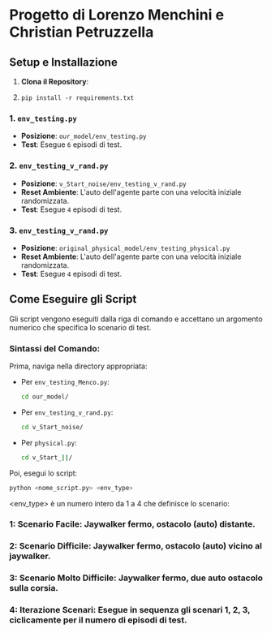 # Progetto di Lorenzo Menchini e Christian Petruzzella

## Setup e Installazione

1.  **Clona il Repository**:

2.  ```
    pip install -r requirements.txt
    ```
### 1. `env_testing.py`

* **Posizione**: `our_model/env_testing.py`
* **Test**: Esegue `6` episodi di test.

### 2. `env_testing_v_rand.py`

* **Posizione**: `v_Start_noise/env_testing_v_rand.py`
* **Reset Ambiente**: L'auto dell'agente parte con una velocità iniziale randomizzata.
* **Test**: Esegue `4` episodi di test.

### 3. `env_testing_v_rand.py`

* **Posizione**: `original_physical_model/env_testing_physical.py`
* **Reset Ambiente**: L'auto dell'agente parte con una velocità iniziale randomizzata.
* **Test**: Esegue `4` episodi di test.

## Come Eseguire gli Script

Gli script vengono eseguiti dalla riga di comando e accettano un argomento numerico che specifica lo scenario di test.

### Sintassi del Comando:

Prima, naviga nella directory appropriata:

* Per `env_testing_Menco.py`:
    ```bash
    cd our_model/
    ```
* Per `env_testing_v_rand.py`:
    ```bash
    cd v_Start_noise/ 
    ```
* Per `physical.py`:
    ```bash
    cd v_Start_||/ 
    ```

Poi, esegui lo script:
```bash
python <nome_script.py> <env_type>
```

<env_type> è un numero intero da 1 a 4 che definisce lo scenario:
### 1: Scenario Facile: Jaywalker fermo, ostacolo (auto) distante.
### 2: Scenario Difficile: Jaywalker fermo, ostacolo (auto) vicino al jaywalker.
### 3: Scenario Molto Difficile: Jaywalker fermo, due auto ostacolo sulla corsia.
### 4: Iterazione Scenari: Esegue in sequenza gli scenari 1, 2, 3, ciclicamente per il numero di episodi di test.
